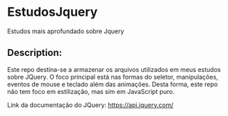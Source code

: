 # EstudosJquery

Estudos mais aprofundado sobre Jquery

## Description: 

Este repo destina-se a armazenar os arquivos utilizados em meus estudos sobre JQuery.
O foco principal está nas formas do seletor, manipulações, eventos de mouse e teclado além das animações.
Desta forma, este repo não tem foco em estilização, mas sim em JavaScript puro.

Link da documentação do JQuery: https://api.jquery.com/